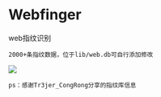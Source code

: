 # Webfinger
 web指纹识别

    2000+条指纹数据，位于lib/web.db可自行添加修改
![](https://github.com/se55i0n/Webfinger/blob/master/lib/yx.png)

    ps：感谢Tr3jer_CongRong分享的指纹库信息
